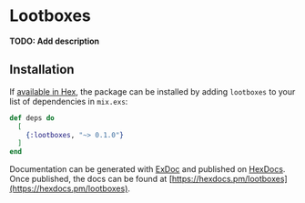 # Lootboxes

**TODO: Add description**

## Installation

If [available in Hex](https://hex.pm/docs/publish), the package can be installed
by adding `lootboxes` to your list of dependencies in `mix.exs`:

```elixir
def deps do
  [
    {:lootboxes, "~> 0.1.0"}
  ]
end
```

Documentation can be generated with [ExDoc](https://github.com/elixir-lang/ex_doc)
and published on [HexDocs](https://hexdocs.pm). Once published, the docs can
be found at [https://hexdocs.pm/lootboxes](https://hexdocs.pm/lootboxes).

